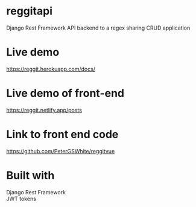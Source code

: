# reggitapi
Django Rest Framework API backend to a regex sharing CRUD application

# Live demo
https://reggit.herokuapp.com/docs/

# Live demo of front-end
https://reggit.netlify.app/posts

# Link to front end code
https://github.com/PeterGSWhite/reggitvue

# Built with  
Django Rest Framework  
JWT tokens
